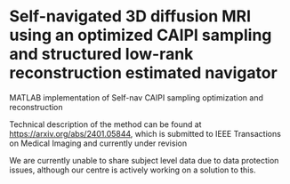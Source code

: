 # Self-navigated 3D diffusion MRI using an optimized CAIPI sampling and structured low-rank reconstruction estimated navigator
MATLAB implementation of Self-nav CAIPI sampling optimization and reconstruction

Technical description of the method can be found at https://arxiv.org/abs/2401.05844, which is submitted to IEEE Transactions on Medical Imaging and currently under revision

We are currently unable to share subject level data due to data protection issues, although our centre is actively working on a solution to this.